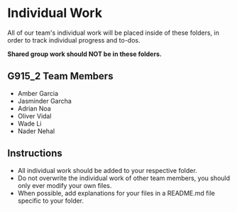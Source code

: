 # Individual Work
All of our team's individual work will be placed inside of these folders, in order to track individual progress and to-dos. 

**Shared group work should NOT be in these folders.**

## G915_2 Team Members
- Amber Garcia 
- Jasminder Garcha
- Adrian Noa
- Oliver Vidal
- Wade Li
- Nader Nehal

## Instructions
- All individual work should be added to your respective folder.
- Do not overwrite the individual work of other team members, you should only ever modify your own files.
- When possible, add explanations for your files in a README.md file specific to your folder.
